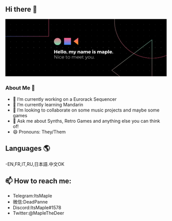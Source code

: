 ## Hi there 👋
![](https://raw.githubusercontent.com/DeadPanne/Deadpanne/main/banner.png)
### About Me 🦌 
- 🔭 I’m currently working on a Eurorack Sequencer
- 🌱 I’m currently learning Mandarin
- 👯 I’m looking to collaborate on some music projects and maybe some games
- 💬 Ask me about Synths, Retro Games and anything else you can think of! 
- 😄 Pronouns: They/Them

## Languages 🌎
-EN,FR,IT,RU,日本語.中文OK
## 📫 How to reach me:
* Telegram:ItsMaple
* 微信:DeadPanne
* Discord:ItsMaple#1578
* Twitter:@MapleTheDeer





<!--
**DeadPanne/Deadpanne** is a ✨ _special_ ✨ repository because its `README.md` (this file) appears on your GitHub profile.

Here are some ideas to get you started:

- 🔭 I’m currently working on ...
- 🌱 I’m currently learning ...
- 👯 I’m looking to collaborate on ...
- 🤔 I’m looking for help with ...
- 💬 Ask me about ...
- 📫 How to reach me: ...
- 😄 Pronouns: ...
- ⚡ Fun fact: ...
-->

